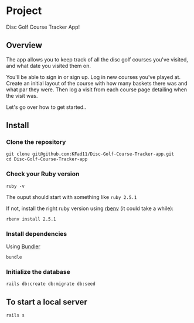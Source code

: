 # Project

Disc Golf Course Tracker App!

## Overview
  The app allows you to keep track of all the disc golf courses you've visited, and what date you visited them on.

  You'll be able to sign in or sign up. Log in new courses you've played at. Create an initial layout of the course with how many baskets there was and what par they were. Then log a visit from each course page detailing when the visit was.

  Let's go over how to get started..

## Install

### Clone the repository

```shell
git clone git@github.com:KFad11/Disc-Golf-Course-Tracker-app.git
cd Disc-Golf-Course-Tracker-app
```

### Check your Ruby version

```shell
ruby -v
```

The ouput should start with something like `ruby 2.5.1`

If not, install the right ruby version using [rbenv](https://github.com/rbenv/rbenv) (it could take a while):

```shell
rbenv install 2.5.1
```

### Install dependencies

Using [Bundler](https://github.com/bundler/bundler)

```shell
bundle
```

### Initialize the database

```shell
rails db:create db:migrate db:seed
```

## To start a local server

```shell
rails s
```
